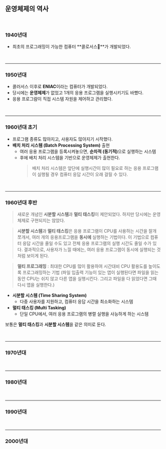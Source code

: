 ## 운영체제의 역사

<br>

### 1940년대

- 최초의 프로그래밍이 가능한 컴퓨터 **콜로서스**가 개발되었다.

<br>

---

### 1950년대

- 콜러서스 이후로 **ENIAC**이라는 컴퓨터가 개발되었다.
- 당시에는 **운영체제**가 없었고 1개의 응용 프로그램을 실행시키기도 바빴다.
- 응용 프로그럄이 직접 시스템 자원을 제어하고 관리했다.

<br>

---

### 1960년대 초기

- 프로그램 종류도 많아지고, 사용자도 많아지기 시작했다.
- **배치 처리 시스템 (Batch Processing System)** 출현
  - 여러 응용 프로그램을 등록시켜놓으면, <b>순차적 (동기적)</b>으로 실행하는 시스템
  - 후에 배치 처리 시스템을 기반으로 운영체제가 출현한다.
    > 배치 처리 시스템은 앞단에 실행시간이 많이 필요로 하는 응용 프로그램이 실행될 경우 컴퓨터 응답 시간이 오래 걸릴 수 있다.

<br>

---

### 1960년대 후반

> 새로운 개념인 **시분할 시스템**과 **멀티 태스킹**이 제안되었다. 하지만 당시에는 운영체제로 구현되지는 않았다.

> **시분할 시스템**과 **멀티 태스킹**은 응용 프로그램이 CPU를 사용하는 시간을 잘개 쪼개서, 여러 개의 응용프로그램을 **동시에** 실행하는 기법이다. 이 기법으로 컴퓨터 응답 시간을 줄일 수도 있고 전체 응용 프로그램의 실행 시간도 줄일 수가 있다. 결과적으로, 사용자가 느낄 때에는, 여러 응용 프로그램이 동시에 실행되는 것처럼 보이게 된다.

> **멀티 프로그래밍** : 최대한 CPU를 많이 활용하여 시간대비 CPU 활용도를 높이도록 프로그래밍하는 기법 (파일 입출력 기능이 있는 앱이 실행된다면 파일을 읽는 동안 CPU는 쉬지 않고 다른 앱을 실행시킨다. 그리고 파일을 다 읽었다면 그때 다시 앱을 실행한다.)

- **시분할 시스템 (Time Sharing System)**
  - 다중 사용자를 지원하고, 컴퓨터 응답 시간을 최소화하는 시스템
- **멀티 태스킹 (Multi Tasking)**
  - 단일 CPU에서, 여러 응용 프로그램의 병렬 실행을 사능하게 하는 시스템

보통은 **멀티 태스킹**과 **시분할 시스템**을 같은 의미로 둔다.

<br>

---

### 1970년대

<br>

---

### 1980년대

<br>

---

### 1990년대

<br>

---

### 2000년대

<br>
